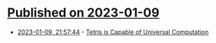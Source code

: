 # [Published on 2023-01-09](index.md)

* [2023-01-09, 21:57:44](https://lobste.rs/s/o5lf1t/tetris_is_capable_universal_computation) - [Tetris is Capable of Universal Computation](https://meatfighter.com/tetromino-computer/)
